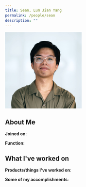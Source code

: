 ```yaml
---
title: Sean, Lum Jian Yang
permalink: /people/sean
description: ""
---
```


<img src="/images/headshots/sean.jpg" title="Sean, Lum Jian Yang" alt="Sean, Lum Jian Yang" style="width:50%;margin-left:0">

## About Me

**Joined on**: 

**Function**: 

## What I've worked on

**Products/things I've worked on**:


**Some of my accomplishments**:

